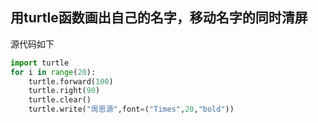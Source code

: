 用turtle函数画出自己的名字，移动名字的同时清屏
-
源代码如下
```python
import turtle
for i in range(20):
    turtle.forward(100)
    turtle.right(90)
    turtle.clear()
    turtle.write("周思源",font=("Times",20,"bold"))
```
